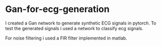 # Gan-for-ecg-generation

I created a Gan network to generate synthetic ECG signals in pytorch. To test the generated signals i used a network to classify ecg signals.

For noise filtering i used a FIR filter implemented in matlab.
